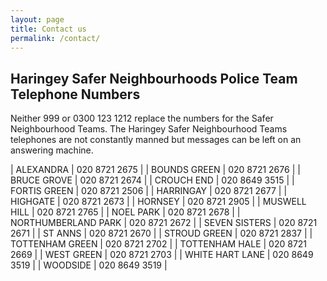 ```yaml
---
layout: page
title: Contact us
permalink: /contact/
---
```

## Haringey Safer Neighbourhoods Police Team Telephone Numbers

Neither 999 or 0300 123 1212 replace the numbers for the Safer Neighbourhood Teams. The Haringey Safer Neighbourhood Teams telephones are not constantly manned but messages can be left on an answering machine.

| ALEXANDRA           | 020 8721 2675 |
| BOUNDS GREEN        | 020 8721 2676 |
| BRUCE GROVE         | 020 8721 2674 |
| CROUCH END          | 020 8649 3515 |
| FORTIS GREEN        | 020 8721 2506 |
| HARRINGAY           | 020 8721 2677 |
| HIGHGATE            | 020 8721 2673 |
| HORNSEY             | 020 8721 2905 |
| MUSWELL HILL        | 020 8721 2765 |
| NOEL PARK           | 020 8721 2678 |
| NORTHUMBERLAND PARK | 020 8721 2672 |
| SEVEN SISTERS       | 020 8721 2671 |
| ST ANNS             | 020 8721 2670 |
| STROUD GREEN        | 020 8721 2837 |
| TOTTENHAM GREEN     | 020 8721 2702 |
| TOTTENHAM HALE      | 020 8721 2669 |
| WEST GREEN          | 020 8721 2703 |
| WHITE HART LANE     | 020 8649 3519 |
| WOODSIDE            | 020 8649 3519 |
